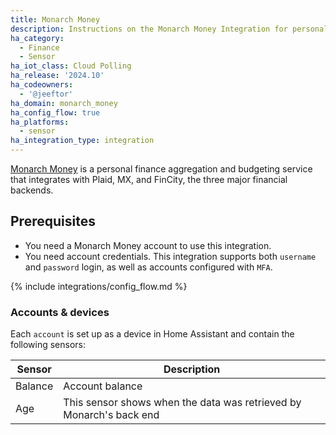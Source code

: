 ```yaml
---
title: Monarch Money
description: Instructions on the Monarch Money Integration for personal finance.
ha_category:
  - Finance
  - Sensor
ha_iot_class: Cloud Polling
ha_release: '2024.10'
ha_codeowners:
  - '@jeeftor'
ha_domain: monarch_money
ha_config_flow: true
ha_platforms:
  - sensor
ha_integration_type: integration
---
```


[Monarch Money](https://www.monarchmoney.com) is a personal finance aggregation and budgeting service that integrates with Plaid, MX, and FinCity, the three major financial backends.

## Prerequisites

- You need a Monarch Money account to use this integration.
- You need account credentials. This integration supports both `username` and `password` login, as well as accounts configured with `MFA`.

{% include integrations/config_flow.md %}

### Accounts & devices

Each `account` is set up as a device in Home Assistant and contain the following sensors:

|Sensor|Description|
|-------|---------------|
|Balance|Account balance|
|Age| This sensor shows when the data was retrieved by Monarch's back end |
